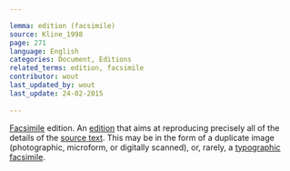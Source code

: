 ```yaml
---

lemma: edition (facsimile)
source: Kline_1998
page: 271 
language: English
categories: Document, Editions
related_terms: edition, facsimile
contributor: wout
last_updated_by: wout
last_update: 24-02-2015
        
---
```


[Facsimile](facsimile.html) edition. An [edition](editionScholarly.html) that aims at reproducing precisely all of the details of the [source text](textSource.html). This may be in the form of a duplicate image (photographic, microform, or digitally scanned), or, rarely, a [typographic facsimile](facsimileTypographic.html).

